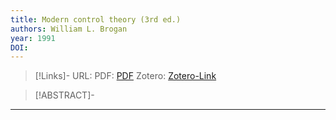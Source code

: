 ```yaml
---
title: Modern control theory (3rd ed.)
authors: William L. Brogan
year: 1991
DOI: 
---
```


>[!Links]-
>URL: 
>PDF: [PDF](brogan1991.pdf)
>Zotero: [Zotero-Link](zotero://select/items/@brogan1991)

>[!ABSTRACT]-
>

---

